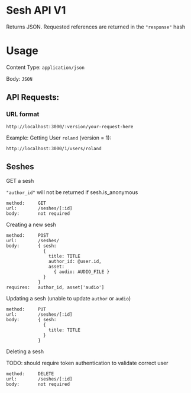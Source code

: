 Sesh API V1
======================================================================

Returns JSON.  Requested references are returned in the `"response"` hash


Usage
======================================================================

Content Type: `application/json`

Body: `JSON`

API Requests:
----------------------------------------------------------------------
### URL format
    http://localhost:3000/:version/your-request-here

Example: Getting User `roland`  (version = 1):

    http://localhost:3000/1/users/roland


## Seshes

GET a sesh

`"author_id"` will not be returned if sesh.is_anonymous

    method:     GET
    url:        /seshes/[:id]
    body:       not required


Creating a new sesh

    method:     POST
    url:        /seshes/
    body:       { sesh:
                  {
                    title: TITLE
                    author_id: @user.id,
                    asset:
                      { audio: AUDIO_FILE }
                  }
                }
    requires:   author_id, asset['audio']

Updating a sesh (unable to update `author` or `audio`)

    method:     PUT
    url:        /seshes/[:id]
    body:       { sesh:
                  {
                    title: TITLE
                  }
                }

Deleting a sesh

TODO: should require token authentication to validate correct user

    method:     DELETE
    url:        /seshes/[:id]
    body:       not required
